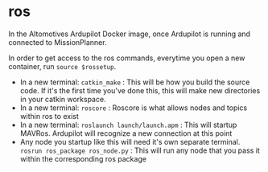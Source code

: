 # ros
In the AItomotives Ardupilot Docker image, once Ardupilot is running and connected to MissionPlanner.

In order to get access to the ros commands, everytime you open a new container, run `source $rossetup`.

- In a new terminal: `catkin_make` : This will be how you build the source code. If it's the first time you've done this, this will make new directories in your catkin workspace. 
- In a new terminal: `roscore` : Roscore is what allows nodes and topics within ros to exist
- In a new terminal: `roslaunch launch/launch.apm` : This will startup MAVRos. Ardupilot will recognize a new connection at this point
- Any node you startup like this will need it's own separate terminal. `rosrun ros_package ros_node.py` : This will run any node that you pass it within the corresponding ros package
